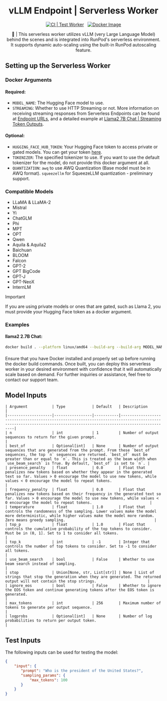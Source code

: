 <div align="center">

<h1>vLLM Endpoint | Serverless Worker </h1>

[![CI | Test Worker](https://github.com/runpod-workers/worker-template/actions/workflows/CI-test_worker.yml/badge.svg)](https://github.com/runpod-workers/worker-template/actions/workflows/CI-test_worker.yml)
&nbsp;
[![Docker Image](https://github.com/runpod-workers/worker-template/actions/workflows/CD-docker_dev.yml/badge.svg)](https://github.com/runpod-workers/worker-template/actions/workflows/CD-docker_dev.yml)

🚀 | This serverless worker utilizes vLLM (very Large Language Model) behind the scenes and is integrated into RunPod's serverless environment. It supports dynamic auto-scaling using the built-in RunPod autoscaling feature.
</div>

## Setting up the Serverless Worker
### Docker Arguments
#### Required:
- `MODEL_NAME`: The Hugging Face model to use.
- `STREAMING`: Whether to use HTTP Streaming or not.
More information on receiving streaming responses from Serverless Endpoints can be found at [Endpoint URLs](https://docs.runpod.io/docs/serverless-endpoint-urls#streamjob_id), and a detailed example at [Llama2 7B Chat | Streaming Token Outputs](https://docs.runpod.io/reference/llama2-7b-chat#streaming-token-outputs). 
#### Optional:
- `HUGGING_FACE_HUB_TOKEN`: Your Hugging Face token to access private or gated models. You can get your token [here](https://huggingface.co/settings/token).
- `TOKENIZER`: The specified tokenizer to use. If you want to use the default tokenizer for the model, do not provide this docker argument at all.
- `QUANTIZATION`: `awq` to use AWQ Quantization (Base model must be in AWQ format). `squeezellm` for SqueezeLLM quantization - preliminary support.

### Compatible Models
- LLaMA & LLaMA-2 
- Mistral 
- Yi
- ChatGLM
- Phi
- MPT 
- OPT 
- Qwen 
- Aquila & Aquila2 
- Baichuan
- BLOOM 
- Falcon 
- GPT-2
- GPT BigCode
- GPT-J
- GPT-NeoX
- InternLM

> [!IMPORTANT]
> If you are using private models or ones that are gated, such as Llama 2, you must provide your Hugging Face token as a docker argument. 


### Examples
#### llama2 2.7B Chat:
```bash
docker build . --platform linux/amd64 --build-arg --build-arg MODEL_NAME=meta-llama/Llama-2-7b-chat-hf --build-arg STREAMING=True  HUGGING_FACE_HUB_TOKEN=your_hugging_face_token_here
```
#### 


Ensure that you have Docker installed and properly set up before running the docker build commands. Once built, you can deploy this serverless worker in your desired environment with confidence that it will automatically scale based on demand. For further inquiries or assistance, feel free to contact our support team.


## Model Inputs
```
| Argument           | Type            | Default   | Description                                                                                                                                                      |
|--------------------|-----------------|-----------|------------------------------------------------------------------------------------------------------------------------------------------------------------------|
| n                  | int             | 1         | Number of output sequences to return for the given prompt.                                                                                                      |
| best_of            | Optional[int]   | None      | Number of output sequences that are generated from the prompt. From these `best_of` sequences, the top `n` sequences are returned. `best_of` must be greater than or equal to `n`. This is treated as the beam width when `use_beam_search` is True. By default, `best_of` is set to `n`. |
| presence_penalty   | float           | 0.0       | Float that penalizes new tokens based on whether they appear in the generated text so far. Values > 0 encourage the model to use new tokens, while values < 0 encourage the model to repeat tokens.                        |
| frequency_penalty  | float           | 0.0       | Float that penalizes new tokens based on their frequency in the generated text so far. Values > 0 encourage the model to use new tokens, while values < 0 encourage the model to repeat tokens.                          |
| temperature        | float           | 1.0       | Float that controls the randomness of the sampling. Lower values make the model more deterministic, while higher values make the model more random. Zero means greedy sampling.                                        |
| top_p              | float           | 1.0       | Float that controls the cumulative probability of the top tokens to consider. Must be in (0, 1]. Set to 1 to consider all tokens.                            |
| top_k              | int             | -1        | Integer that controls the number of top tokens to consider. Set to -1 to consider all tokens.                                                               |
| use_beam_search    | bool            | False     | Whether to use beam search instead of sampling.                                                                                                             |
| stop               | Union[None, str, List[str]] | None | List of strings that stop the generation when they are generated. The returned output will not contain the stop strings.                       |
| ignore_eos         | bool            | False     | Whether to ignore the EOS token and continue generating tokens after the EOS token is generated.                                                            |
| max_tokens         | int             | 256       | Maximum number of tokens to generate per output sequence.                                                                                                   |
| logprobs           | Optional[int]   | None      | Number of log probabilities to return per output token.                                                                                                     |
```

## Test Inputs
The following inputs can be used for testing the model:
```json
{
    "input": {
       "prompt": "Who is the president of the United States?",
       "sampling_params": {
           "max_tokens": 100
       }
    }
}
```
